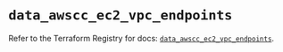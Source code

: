 # `data_awscc_ec2_vpc_endpoints`

Refer to the Terraform Registry for docs: [`data_awscc_ec2_vpc_endpoints`](https://registry.terraform.io/providers/hashicorp/awscc/0.70.0/docs/data-sources/ec2_vpc_endpoints).
